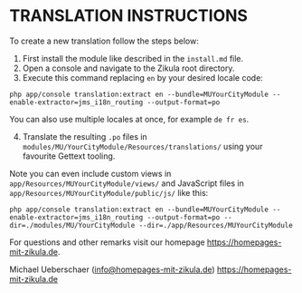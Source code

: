 # TRANSLATION INSTRUCTIONS

To create a new translation follow the steps below:

1. First install the module like described in the `install.md` file.
2. Open a console and navigate to the Zikula root directory.
3. Execute this command replacing `en` by your desired locale code:

`php app/console translation:extract en --bundle=MUYourCityModule --enable-extractor=jms_i18n_routing --output-format=po`

You can also use multiple locales at once, for example `de fr es`.

4. Translate the resulting `.po` files in `modules/MU/YourCityModule/Resources/translations/` using your favourite Gettext tooling.

Note you can even include custom views in `app/Resources/MUYourCityModule/views/` and JavaScript files in `app/Resources/MUYourCityModule/public/js/` like this:

`php app/console translation:extract en --bundle=MUYourCityModule --enable-extractor=jms_i18n_routing --output-format=po --dir=./modules/MU/YourCityModule --dir=./app/Resources/MUYourCityModule`

For questions and other remarks visit our homepage https://homepages-mit-zikula.de.

Michael Ueberschaer (info@homepages-mit-zikula.de)
https://homepages-mit-zikula.de
